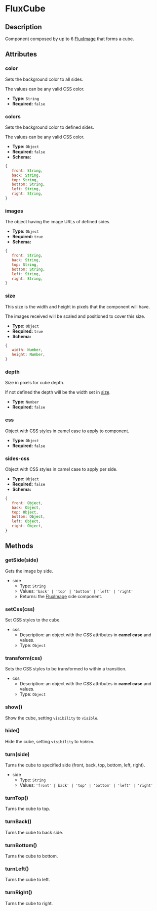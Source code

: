 ---
---

# FluxCube

## Description

Component composed by up to 6 [FluxImage](flux-image) that forms a cube.

## Attributes

### color

Sets the background color to all sides.

The values can be any valid CSS color.

- **Type:** `String`
- **Required:** `false`

### colors

Sets the background color to defined sides.

The values can be any valid CSS color.

- **Type:** `Object`
- **Required:** `false`
- **Schema:**
``` js
{
   front: String,
   back: String,
   top: String,
   bottom: String,
   left: String,
   right: String,
}
```

### images

The object having the image URLs of defined sides.

- **Type:** `Object`
- **Required:** `true`
- **Schema:**
``` js
{
   front: String,
   back: String,
   top: String,
   bottom: String,
   left: String,
   right: String,
}
```

### size

This size is the width and height in pixels that the component will have.

The images received will be scaled and positioned to cover this size.

- **Type:** `Object`
- **Required:** `true`
- **Schema:**
``` js
{
   width: Number,
   height: Number,
}
```

### depth

Size in pixels for cube depth.

If not defined the depth will be the width set in [size](#size).

- **Type:** `Number`
- **Required:** `false`

### css

Object with CSS styles in camel case to apply to component.

- **Type:** `Object`
- **Required:** `false`

### sides-css

Object with CSS styles in camel case to apply per side.

- **Type:** `Object`
- **Required:** `false`
- **Schema:**
``` js
{
   front: Object,
   back: Object,
   top: Object,
   bottom: Object,
   left: Object,
   right: Object,
}
```

## Methods

### getSide(side)

Gets the image by side.

- side
   - Type: `String`
   - Values: `'back' | 'top' | 'bottom' | 'left' | 'right'`
   - Returns: the [FluxImage](flux-image) side component.

### setCss(css)

Set CSS styles to the cube.

- css
   - Description: an object with the CSS attributes in **camel case** and values.
   - Type: `Object`

### transform(css)

Sets the CSS styles to be transformed to within a transition.

- css
   - Description: an object with the CSS attributes in **camel case** and values.
   - Type: `Object`

### show()

Show the cube, setting `visibility` to `visible`.

### hide()

Hide the cube, setting `visibility` to `hidden`.

### turn(side)

Turns the cube to specified side (front, back, top, bottom, left, right).

- side
   - Type: `String`
   - Values: `'front' | back' | 'top' | 'bottom' | 'left' | 'right'`

### turnTop()

Turns the cube to top.

### turnBack()

Turns the cube to back side.

### turnBottom()

Turns the cube to bottom.

### turnLeft()

Turns the cube to left.

### turnRight()

Turns the cube to right.

